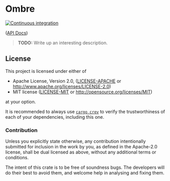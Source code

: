 # Ombre

[![Continuous integration](https://github.com/Michael-F-Bryan/ombre/workflows/Continuous%20Integration/badge.svg?branch=main)](https://github.com/Michael-F-Bryan/ombre/actions)

([API Docs][api-docs])

> **TODO:** Write up an interesting description.

## License

This project is licensed under either of

- Apache License, Version 2.0, ([LICENSE-APACHE](./LICENSE-APACHE.md) or
  <http://www.apache.org/licenses/LICENSE-2.0>)
- MIT license ([LICENSE-MIT](./LICENSE-MIT.md) or
   <http://opensource.org/licenses/MIT>)

at your option.

It is recommended to always use [`cargo crev`][crev] to verify the
trustworthiness of each of your dependencies, including this one.

### Contribution

Unless you explicitly state otherwise, any contribution intentionally
submitted for inclusion in the work by you, as defined in the Apache-2.0
license, shall be dual licensed as above, without any additional terms or
conditions.

The intent of this crate is to be free of soundness bugs. The developers will
do their best to avoid them, and welcome help in analysing and fixing them.

[api-docs]: https://michael-f-bryan.github.io/ombre
[crev]: https://github.com/crev-dev/cargo-crev

